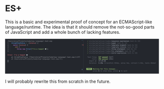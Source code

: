 # ES+

This is a basic and experimental proof of concept for an ECMAScript-like language/runtime. The idea is that it should remove the not-so-good parts of JavaScript and add a whole bunch of lacking features.

![Screenshot](./docs/images/screenshot.png)

I will probably rewrite this from scratch in the future.
